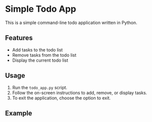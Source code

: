 # Simple Todo App

This is a simple command-line todo application written in Python.

## Features

- Add tasks to the todo list
- Remove tasks from the todo list
- Display the current todo list

## Usage

1. Run the `todo_app.py` script.
2. Follow the on-screen instructions to add, remove, or display tasks.
3. To exit the application, choose the option to exit.

## Example

